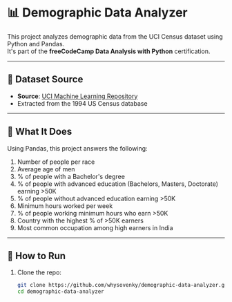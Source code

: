 # 📊 Demographic Data Analyzer

This project analyzes demographic data from the UCI Census dataset using Python and Pandas.  
It's part of the **freeCodeCamp Data Analysis with Python** certification.

---

## 📁 Dataset Source

- **Source**: [UCI Machine Learning Repository](https://archive.ics.uci.edu/ml/datasets/adult)
- Extracted from the 1994 US Census database

---

## 🧠 What It Does

Using Pandas, this project answers the following:

1. Number of people per race
2. Average age of men
3. % of people with a Bachelor's degree
4. % of people with advanced education (Bachelors, Masters, Doctorate) earning >50K
5. % of people without advanced education earning >50K
6. Minimum hours worked per week
7. % of people working minimum hours who earn >50K
8. Country with the highest % of >50K earners
9. Most common occupation among high earners in India

---

## 🧪 How to Run

1. Clone the repo:
   ```bash
   git clone https://github.com/whysovenky/demographic-data-analyzer.git
   cd demographic-data-analyzer
